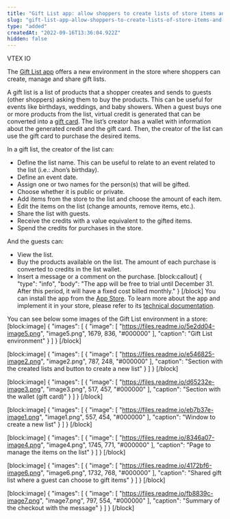 ```yaml
---
title: "Gift List app: allow shoppers to create lists of store items and receive them as gifts"
slug: "gift-list-app-allow-shoppers-to-create-lists-of-store-items-and-receive-them-as-gifts"
type: "added"
createdAt: "2022-09-16T13:36:04.922Z"
hidden: false
---
```

<div class="badge" id="vtex-io">VTEX IO</div>

The [Gift List app](https://developers.vtex.com/vtex-developer-docs/docs/vtex-gift-list) offers a new environment in the store where shoppers can create, manage and share gift lists.

A gift list is a list of products that a shopper creates and sends to guests (other shoppers) asking them to buy the products. This can be useful for events like birthdays, weddings, and baby showers. When a guest buys one or more products from the list, virtual credit is generated that can be converted into a [gift card](https://developers.vtex.com/vtex-rest-api/docs/gift-card-integration-guide). The list’s creator has a wallet with information about the generated credit and the gift card. Then, the creator of the list can use the gift card to purchase the desired items.

In a gift list, the creator of the list can:

- Define the list name. This can be useful to relate to an event related to the list (i.e.: Jhon’s birthday).
- Define an event date.
- Assign one or two names for the person(s) that will be gifted.
- Choose whether it is public or private.
- Add items from the store to the list and choose the amount of each item.
- Edit the items on the list (change amounts, remove items, etc.).
- Share the list with guests.
- Receive the credits with a value equivalent to the gifted items.
- Spend the credits for purchases in the store.

And the guests can:

- View the list.
- Buy the products available on the list. The amount of each purchase is converted to credits in the list wallet.
- Insert a message or a comment on the purchase.
[block:callout]
{
  "type": "info",
  "body": "The app will be free to trial until December 31. After this period, it will have a fixed cost billed monthly."
}
[/block]
You can install the app from the [App Store](https://apps.vtex.com/vtex-list/p). To learn more about the app and implement it in your store, please refer to its [technical documentation](https://developers.vtex.com/vtex-developer-docs/docs/vtex-gift-list).

You can see below some images of the Gift List environment in a store:
[block:image]
{
  "images": [
    {
      "image": [
        "https://files.readme.io/5e2dd04-image5.png",
        "image5.png",
        1679,
        836,
        "#000000"
      ],
      "caption": "Gift List environment"
    }
  ]
}
[/block]

[block:image]
{
  "images": [
    {
      "image": [
        "https://files.readme.io/e546825-image2.png",
        "image2.png",
        787,
        248,
        "#000000"
      ],
      "caption": "Section with the created lists and button to create a new list"
    }
  ]
}
[/block]

[block:image]
{
  "images": [
    {
      "image": [
        "https://files.readme.io/d65232e-image3.png",
        "image3.png",
        517,
        457,
        "#000000"
      ],
      "caption": "Section with the wallet (gift card)"
    }
  ]
}
[/block]

[block:image]
{
  "images": [
    {
      "image": [
        "https://files.readme.io/eb7b37e-image1.png",
        "image1.png",
        557,
        454,
        "#000000"
      ],
      "caption": "Window to create a new list"
    }
  ]
}
[/block]

[block:image]
{
  "images": [
    {
      "image": [
        "https://files.readme.io/8346a07-image4.png",
        "image4.png",
        1745,
        771,
        "#000000"
      ],
      "caption": "Page to manage the items on the list"
    }
  ]
}
[/block]

[block:image]
{
  "images": [
    {
      "image": [
        "https://files.readme.io/4172bf6-image6.png",
        "image6.png",
        1732,
        768,
        "#000000"
      ],
      "caption": "Shared gift list where a guest can choose to gift items"
    }
  ]
}
[/block]

[block:image]
{
  "images": [
    {
      "image": [
        "https://files.readme.io/fb8839c-image7.png",
        "image7.png",
        797,
        554,
        "#000000"
      ],
      "caption": "Summary of the checkout with the message"
    }
  ]
}
[/block]